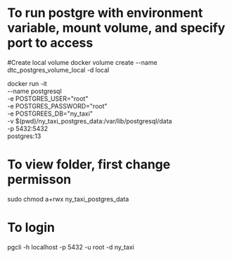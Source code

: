 # To run postgre with environment variable, mount volume, and specify port to access

#Create local volume 
docker volume create --name dtc_postgres_volume_local -d local

docker run -it \
    --name postgresql \
    -e POSTGRES_USER="root" \
    -e POSTGRES_PASSWORD="root" \
    -e POSTGREES_DB="ny_taxi" \
    -v $(pwd)/ny_taxi_postgres_data:/var/lib/postgresql/data \
    -p 5432:5432 \
    postgres:13

# To view folder, first change permisson
sudo chmod a+rwx ny_taxi_postgres_data

# To login
pgcli -h localhost -p 5432 -u root -d ny_taxi
